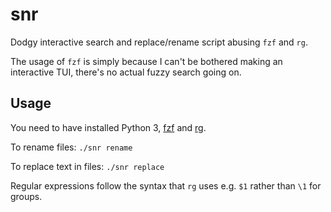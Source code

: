 # snr

Dodgy interactive search and replace/rename script abusing `fzf` and `rg`.

The usage of `fzf` is simply because I can't be bothered making
an interactive TUI, there's no actual fuzzy search going on.

## Usage

You need to have installed Python 3,
[fzf](https://github.com/junegunn/fzf#installation)
and [rg](https://github.com/BurntSushi/ripgrep#installation).

To rename files: `./snr rename`

To replace text in files: `./snr replace`

Regular expressions follow the syntax that `rg` uses
e.g. `$1` rather than `\1` for groups.

